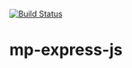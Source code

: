 [![Build Status](https://travis-ci.org/wolox-training/mp-express-js.svg?branch=master)](https://travis-ci.org/wolox-training/mp-express-js)
# mp-express-js
